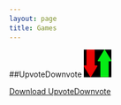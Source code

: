```yaml
---
layout: page
title: Games
---
```


##UpvoteDownvote
<img src="Icon/UpvoteDownvote_icon.png" style="height:50px; width:50px;">

[Download UpvoteDownvote](Games/UpvoteDownvote_1.0.apk)
